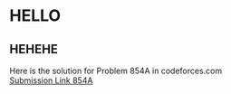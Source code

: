 # HELLO
## HEHEHE
Here is the solution for Problem 854A in codeforces.com <br>
[Submission Link 854A](http://codeforces.com/contest/854/submission/42296086)
